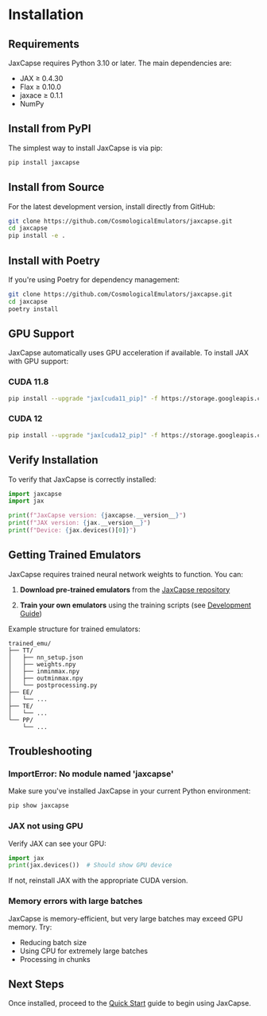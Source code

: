 # Installation

## Requirements

JaxCapse requires Python 3.10 or later. The main dependencies are:

- JAX ≥ 0.4.30
- Flax ≥ 0.10.0
- jaxace ≥ 0.1.1
- NumPy

## Install from PyPI

The simplest way to install JaxCapse is via pip:

```bash
pip install jaxcapse
```

## Install from Source

For the latest development version, install directly from GitHub:

```bash
git clone https://github.com/CosmologicalEmulators/jaxcapse.git
cd jaxcapse
pip install -e .
```

## Install with Poetry

If you're using Poetry for dependency management:

```bash
git clone https://github.com/CosmologicalEmulators/jaxcapse.git
cd jaxcapse
poetry install
```

## GPU Support

JaxCapse automatically uses GPU acceleration if available. To install JAX with GPU support:

### CUDA 11.8
```bash
pip install --upgrade "jax[cuda11_pip]" -f https://storage.googleapis.com/jax-releases/jax_cuda_releases.html
```

### CUDA 12
```bash
pip install --upgrade "jax[cuda12_pip]" -f https://storage.googleapis.com/jax-releases/jax_cuda_releases.html
```

## Verify Installation

To verify that JaxCapse is correctly installed:

```python
import jaxcapse
import jax

print(f"JaxCapse version: {jaxcapse.__version__}")
print(f"JAX version: {jax.__version__}")
print(f"Device: {jax.devices()[0]}")
```

## Getting Trained Emulators

JaxCapse requires trained neural network weights to function. You can:

1. **Download pre-trained emulators** from the [JaxCapse repository](https://github.com/CosmologicalEmulators/jaxcapse/tree/main/trained_emu)

2. **Train your own emulators** using the training scripts (see [Development Guide](../development/contributing.md))

Example structure for trained emulators:
```
trained_emu/
├── TT/
│   ├── nn_setup.json
│   ├── weights.npy
│   ├── inminmax.npy
│   ├── outminmax.npy
│   └── postprocessing.py
├── EE/
│   └── ...
├── TE/
│   └── ...
└── PP/
    └── ...
```

## Troubleshooting

### ImportError: No module named 'jaxcapse'

Make sure you've installed JaxCapse in your current Python environment:
```bash
pip show jaxcapse
```

### JAX not using GPU

Verify JAX can see your GPU:
```python
import jax
print(jax.devices())  # Should show GPU device
```

If not, reinstall JAX with the appropriate CUDA version.

### Memory errors with large batches

JaxCapse is memory-efficient, but very large batches may exceed GPU memory. Try:

- Reducing batch size
- Using CPU for extremely large batches
- Processing in chunks

## Next Steps

Once installed, proceed to the [Quick Start](quickstart.md) guide to begin using JaxCapse.